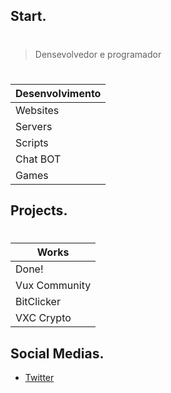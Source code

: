 ## Start.
##
#
> Densevolvedor e programador

#
#
| Desenvolvimento |
| ------ |
| Websites |
| Servers |
| Scripts |
| Chat BOT |
| Games |


## Projects.
#

| Works |
| ------ |
| Done! |
| Vux Community |
| BitClicker |
| VXC Crypto |

## Social Medias.

- [Twitter](https://twitter.com/CodedCA)
